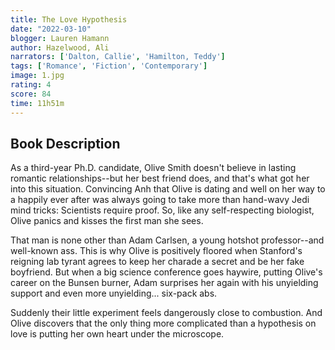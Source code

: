 ```yaml
---
title: The Love Hypothesis
date: "2022-03-10"
blogger: Lauren Hamann
author: Hazelwood, Ali
narrators: ['Dalton, Callie', 'Hamilton, Teddy']
tags: ['Romance', 'Fiction', 'Contemporary']
image: 1.jpg
rating: 4
score: 84
time: 11h51m
---
```



## Book Description

As a third-year Ph.D. candidate, Olive Smith doesn't believe in lasting romantic relationships--but her best friend does, and that's what got her into this situation. Convincing Anh that Olive is dating and well on her way to a happily ever after was always going to take more than hand-wavy Jedi mind tricks: Scientists require proof. So, like any self-respecting biologist, Olive panics and kisses the first man she sees.

That man is none other than Adam Carlsen, a young hotshot professor--and well-known ass. This is why Olive is positively floored when Stanford's reigning lab tyrant agrees to keep her charade a secret and be her fake boyfriend. But when a big science conference goes haywire, putting Olive's career on the Bunsen burner, Adam surprises her again with his unyielding support and even more unyielding... six-pack abs.

Suddenly their little experiment feels dangerously close to combustion. And Olive discovers that the only thing more complicated than a hypothesis on love is putting her own heart under the microscope.